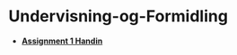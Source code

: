 # Undervisning-og-Formidling

* **[Assignment 1 Handin](https://github.com/Hold-Krykke-BA/Undervisning-og-Formidling/tree/main/Assignment1_Stenography)**
